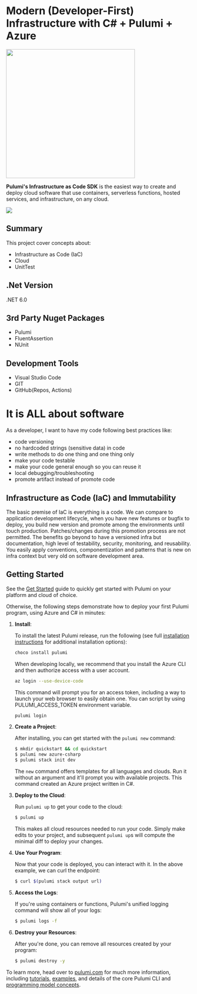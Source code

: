 # Modern (Developer-First) Infrastructure with C# + Pulumi + Azure 

<a href="https://www.pulumi.com?utm_campaign=pulumi-pulumi-github-repo&utm_source=github.com&utm_medium=top-logo" title="Pulumi - Modern Infrastructure as Code - AWS Azure Kubernetes Containers Serverless">
    <img src="https://www.pulumi.com/images/logo/logo-on-white-box.svg?" width="350">
</a>

**Pulumi's Infrastructure as Code SDK** is the easiest way to create and deploy cloud software that use containers, serverless functions, hosted services, and infrastructure, on any cloud.

<img src="https://www.pulumi.com/images/product/product-platform-desktop.svg"/>

## Summary
This project cover concepts about:  
 - Infrastructure as Code (IaC)
 - Cloud
 - UnitTest

## .Net Version
.NET 6.0

## 3rd Party Nuget Packages 
- Pulumi
- FluentAssertion
- NUnit

## Development Tools
 - Visual Studio Code
 - GIT
 - GitHub(Repos, Actions)
 
# It is ALL about software

As a developer, I want to have my code following best practices like:

- code versioning
- no hardcoded strings (sensitive data) in code
- write methods to do one thing and one thing only
- make your code testable
- make your code general enough so you can reuse it
- local debugging/troubleshooting
- promote artifact instead of promote code 

## Infrastructure as Code (IaC) and Immutability

The basic premise of IaC is everything is a code. We can compare to application development lifecycle, when you have new features or bugfix to deploy, you build new version and promote among the environments until touch production.  Patches/changes during this promotion process are not permitted. The benefits go beyond to have a versioned infra but documentation, high level of testability, security, monitoring, and reusability. You easily apply conventions, componentization and patterns that is new on infra context but very old on software development area.

## Getting Started

See the [Get Started](https://www.pulumi.com/docs/quickstart/?utm_campaign=pulumi-pulumi-github-repo&utm_source=github.com&utm_medium=getting-started-quickstart) guide to quickly get started with Pulumi on your platform and cloud of choice.

Otherwise, the following steps demonstrate how to deploy your first Pulumi program, using Azure and C# in minutes:

1. **Install**:

    To install the latest Pulumi release, run the following (see full
    [installation instructions](https://www.pulumi.com/docs/reference/install/?utm_campaign=pulumi-pulumi-github-repo&utm_source=github.com&utm_medium=getting-started-install) for additional installation options):

    ```bash
    choco install pulumi
    ```

    When developing locally, we recommend that you install the Azure CLI and then authorize access with a user account.

    ```bash
    az login --use-device-code    
    ```

    This command will prompt you for an access token, including a way to launch your web browser to easily obtain one. You can script by using PULUMI_ACCESS_TOKEN environment variable.

    ```bash    
    pulumi login
    ```

2. **Create a Project**:

    After installing, you can get started with the `pulumi new` command:

    ```bash
    $ mkdir quickstart && cd quickstart
    $ pulumi new azure-csharp
    $ pulumi stack init dev
    ```

    The `new` command offers templates for all languages and clouds.  Run it without an argument and it'll prompt     you with available projects.  This command created an Azure project written in C#.

3. **Deploy to the Cloud**:

    Run `pulumi up` to get your code to the cloud:

    ```bash
    $ pulumi up
    ```

    This makes all cloud resources needed to run your code.  Simply make edits to your project, and subsequent
    `pulumi up`s will compute the minimal diff to deploy your changes.

4. **Use Your Program**:

    Now that your code is deployed, you can interact with it.  In the above example, we can curl the endpoint:

    ```bash
    $ curl $(pulumi stack output url)
    ```

5. **Access the Logs**:

    If you're using containers or functions, Pulumi's unified logging command will show all of your logs:

    ```bash
    $ pulumi logs -f
    ```

6. **Destroy your Resources**:

    After you're done, you can remove all resources created by your program:

    ```bash
    $ pulumi destroy -y
    ```

To learn more, head over to [pulumi.com](https://pulumi.com/?utm_campaign=pulumi-pulumi-github-repo&utm_source=github.com&utm_medium=getting-started-learn-more-home) for much more information, including [tutorials](https://www.pulumi.com/docs/reference/tutorials/?utm_campaign=pulumi-pulumi-github-repo&utm_source=github.com&utm_medium=getting-started-learn-more-tutorials), [examples](https://github.com/pulumi/examples), and details of the core Pulumi CLI and [programming model concepts](https://www.pulumi.com/docs/reference/concepts/?utm_campaign=pulumi-pulumi-github-repo&utm_source=github.com&utm_medium=getting-started-learn-more-concepts).

